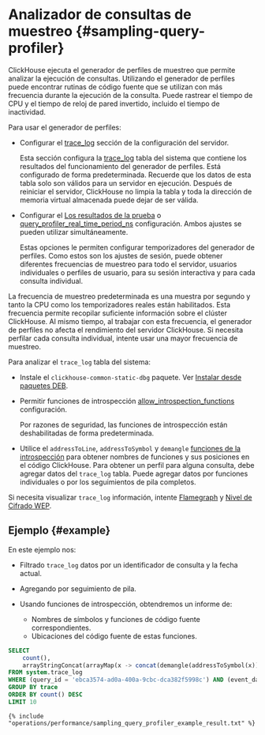 # Analizador de consultas de muestreo {#sampling-query-profiler}

ClickHouse ejecuta el generador de perfiles de muestreo que permite analizar la ejecución de consultas. Utilizando el generador de perfiles puede encontrar rutinas de código fuente que se utilizan con más frecuencia durante la ejecución de la consulta. Puede rastrear el tiempo de CPU y el tiempo de reloj de pared invertido, incluido el tiempo de inactividad.

Para usar el generador de perfiles:

-   Configurar el [trace\_log](../server_settings/settings.md#server_settings-trace_log) sección de la configuración del servidor.

    Esta sección configura la [trace\_log](../system_tables.md#system_tables-trace_log) tabla del sistema que contiene los resultados del funcionamiento del generador de perfiles. Está configurado de forma predeterminada. Recuerde que los datos de esta tabla solo son válidos para un servidor en ejecución. Después de reiniciar el servidor, ClickHouse no limpia la tabla y toda la dirección de memoria virtual almacenada puede dejar de ser válida.

-   Configurar el [Los resultados de la prueba](../settings/settings.md#query_profiler_cpu_time_period_ns) o [query\_profiler\_real\_time\_period\_ns](../settings/settings.md#query_profiler_real_time_period_ns) configuración. Ambos ajustes se pueden utilizar simultáneamente.

    Estas opciones le permiten configurar temporizadores del generador de perfiles. Como estos son los ajustes de sesión, puede obtener diferentes frecuencias de muestreo para todo el servidor, usuarios individuales o perfiles de usuario, para su sesión interactiva y para cada consulta individual.

La frecuencia de muestreo predeterminada es una muestra por segundo y tanto la CPU como los temporizadores reales están habilitados. Esta frecuencia permite recopilar suficiente información sobre el clúster ClickHouse. Al mismo tiempo, al trabajar con esta frecuencia, el generador de perfiles no afecta el rendimiento del servidor ClickHouse. Si necesita perfilar cada consulta individual, intente usar una mayor frecuencia de muestreo.

Para analizar el `trace_log` tabla del sistema:

-   Instale el `clickhouse-common-static-dbg` paquete. Ver [Instalar desde paquetes DEB](../../getting_started/install.md#install-from-deb-packages).

-   Permitir funciones de introspección [allow\_introspection\_functions](../settings/settings.md#settings-allow_introspection_functions) configuración.

    Por razones de seguridad, las funciones de introspección están deshabilitadas de forma predeterminada.

-   Utilice el `addressToLine`, `addressToSymbol` y `demangle` [funciones de la introspección](../../query_language/functions/introspection.md) para obtener nombres de funciones y sus posiciones en el código ClickHouse. Para obtener un perfil para alguna consulta, debe agregar datos del `trace_log` tabla. Puede agregar datos por funciones individuales o por los seguimientos de pila completos.

Si necesita visualizar `trace_log` información, intente [Flamegraph](../../interfaces/third-party/gui/#clickhouse-flamegraph) y [Nivel de Cifrado WEP](https://github.com/laplab/clickhouse-speedscope).

## Ejemplo {#example}

En este ejemplo nos:

-   Filtrado `trace_log` datos por un identificador de consulta y la fecha actual.

-   Agregando por seguimiento de pila.

-   Usando funciones de introspección, obtendremos un informe de:

    -   Nombres de símbolos y funciones de código fuente correspondientes.
    -   Ubicaciones del código fuente de estas funciones.

<!-- -->

``` sql
SELECT
    count(),
    arrayStringConcat(arrayMap(x -> concat(demangle(addressToSymbol(x)), '\n    ', addressToLine(x)), trace), '\n') AS sym
FROM system.trace_log
WHERE (query_id = 'ebca3574-ad0a-400a-9cbc-dca382f5998c') AND (event_date = today())
GROUP BY trace
ORDER BY count() DESC
LIMIT 10
```

``` text
{% include "operations/performance/sampling_query_profiler_example_result.txt" %}
```
